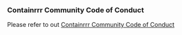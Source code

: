 ### Containrrr Community Code of Conduct

Please refer to out [Containrrr Community Code of Conduct](https://github.com/devops-golang/.github/blob/master/CODE_OF_CONDUCT.md)
